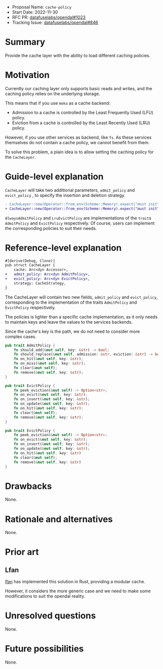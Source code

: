 - Proposal Name: `cache-policy`
- Start Date: 2022-11-30
- RFC PR: [datafuselabs/opendal#1023](https://github.com/datafuselabs/opendal/pull/1023)
- Tracking Issue: [datafuselabs/opendal#846](https://github.com/datafuselabs/opendal/issues/846)

# Summary

Provide the cache layer with the ability to load different caching policies.

# Motivation

Currently our caching layer only supports basic reads and writes, and the caching policy relies on the underlying storage.

This means that if you use `moka` as a cache backend:

- Admission to a cache is controlled by the Least Frequently Used (LFU) policy.
- Eviction from a cache is controlled by the Least Recently Used (LRU) policy.

However, if you use other services as backend, like `fs`. As these services themselves do not contain a cache policy, we cannot benefit from them.

To solve this problem, a plain idea is to allow setting the caching policy for the `CacheLayer`.

# Guide-level explanation

`CacheLayer` will take two additional parameters, `admit_policy` and `evict_policy` , to specify the insertion and deletion strategy.

```diff
- CacheLayer::new(Operator::from_env(Scheme::Memory).expect("must init"),CacheStrategy::Whole,)
+ CacheLayer::new(Operator::from_env(Scheme::Memory).expect("must init"),CacheStrategy::Whole,AlwaysAdmitPolicy, LruEvictPolicy)
```

`AlwaysAdmitPolicy` and `LruEvictPolicy` are implementations of the `trait`s `AdmitPolicy` and `EvictPolicy` respectively. Of course, users can implement the corresponding policies to suit their needs.

# Reference-level explanation

```diff
#[derive(Debug, Clone)]
pub struct CacheLayer {
    cache: Arc<dyn Accessor>,
+   admit_policy: Arc<dyn AdmitPolicy>,
+   evict_policy: Arc<dyn EvictPolicy>,
    strategy: CacheStrategy,
}
```

The CacheLayer will contain two new fields, `admit_policy` and `evict_policy`, corresponding to the implementation of the traits `AdmitPolicy` and `EvictPolicy` respectively.

The policies is lighter than a specific cache implementation, as it only needs to maintain keys and leave the values to the services backends.

Since the cache's key is the path, we do not need to consider more complex cases.

```rust
pub trait AdmitPolicy {
    fn should_add(&mut self, key: &str) -> bool;
    fn should_replace(&mut self, admission: &str, eviction: &str) -> bool;
    fn on_hit(&mut self, key: &str);
    fn on_miss(&mut self, key: &str);
    fn clear(&mut self);
    fn remove(&mut self, key: &str);
}
```

```rust
pub trait EvictPolicy {
    fn peek_eviction(&mut self) -> Option<str>;
    fn on_evict(&mut self, key: &str);
    fn on_insert(&mut self, key: &str);
    fn on_update(&mut self, key: &str);
    fn on_hit(&mut self, key: &str);
    fn clear(&mut self);
    fn remove(&mut self, key: &str);
}
```

```rust
pub trait EvictPolicy {
    fn peek_eviction(&mut self) -> Option<str>;
    fn on_evict(&mut self, key: &str);
    fn on_insert(&mut self, key: &str);
    fn on_update(&mut self, key: &str);
    fn on_hit(&mut self, key: &str)
    fn clear(&mut self);
    fn remove(&mut self, key: &str)
}
```

# Drawbacks

None.

# Rationale and alternatives

None.

# Prior art

## Lfan

[lfan](https://crates.io/crates/lfan) has implemented this solution in Rust, providing a modular cache.

However, it considers the more generic case and we need to make some modifications to suit the opendal reality.

# Unresolved questions

None.

# Future possibilities

None.
